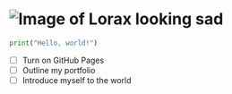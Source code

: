 # ![Image of Lorax looking sad](https://media.giphy.com/media/v1.Y2lkPTc5MGI3NjExNnZwM2I1eHcxNXVkbHVkNTkwMnB6a3VoOXB0YWdlaXdrdnR0dXY4dyZlcD12MV9zdGlja2Vyc19zZWFyY2gmY3Q9cw/MEopZwwqrQ6mtLdA8W/giphy.gif)

```python
print("Hello, world!")
```

- [ ] Turn on GitHub Pages
- [ ] Outline my portfolio
- [ ] Introduce myself to the world
